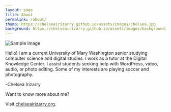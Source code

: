 ```yaml
---
layout: page
title: About
permalink: /about/
thumb: https://chelseairizarry.github.io/assets/images/chelsea.jpg
background: https://chelseairizarry.github.io/assets/images/background/about.jpg
---
```

![Sample Image](https://chelseairizarry.github.io/assets/images/chelsea.jpg)

Hello! I am a current University of Mary Washington senior studying computer science and digital studies. I work as a tutor at the Digital Knowledge Center. I assist students seeking help with WordPress, video, audio, or photo editing. Some of my interests are playing soccer and photography.

-Chelsea Irizarry

Want to know more about me?

Visit [chelseairizarry.org](http://chelseairizarry.org).
